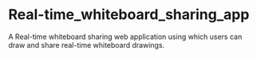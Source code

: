 # Real-time_whiteboard_sharing_app
A Real-time whiteboard sharing web application using which users can draw and share real-time whiteboard drawings.
